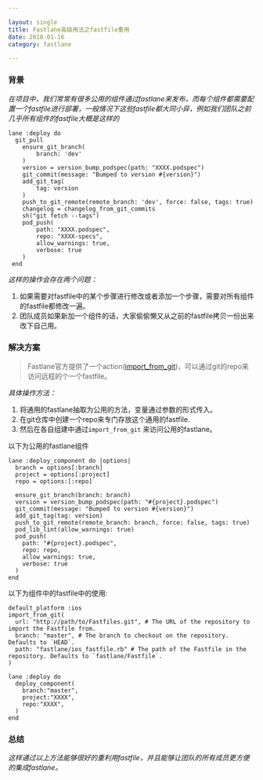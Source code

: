 ```yaml
---

layout: single
title: Fastlane高级用法之fastfile重用
date: 2018-01-16
category: fastlane

---
```


### 背景

*在项目中，我们常常有很多公用的组件通过fastlane来发布，而每个组件都需要配置一个fastfile进行部署，一般情况下这些fastfile都大同小异，例如我们团队之前几乎所有组件的fastfile大概是这样的*

```
lane :deploy do
  git_pull
	ensure_git_branch(
  		branch: 'dev'
	)
	version = version_bump_podspec(path: "XXXX.podspec")
  	git_commit(message: "Bumped to version #{version}")
  	add_git_tag(
  		tag: version
	)
  	push_to_git_remote(remote_branch: 'dev', force: false, tags: true)
  	changelog = changelog_from_git_commits
  	sh("git fetch --tags")
 	pod_push(
 		path: "XXXX.podspec",
 		repo: "XXXX-specs",
 		allow_warnings: true, 
 		verbose: true
 	)
 end

```
*这样的操作会存在两个问题：*
 
1. 如果需要对fastfile中的某个步骤进行修改或者添加一个步骤，需要对所有组件的fastfile都修改一遍。
2. 团队成员如果新加一个组件的话，大家偷偷懒又从之前的fastfile拷贝一份出来改下自己用。

### 解决方案
> Fastlane官方提供了一个action([import\_from\_git](https://docs.fastlane.tools/actions/import_from_git/))，可以通过git的repo来访问远程的个一个fastfile。

*具体操作方法：*

1. 将通用的fastlane抽取为公用的方法，变量通过参数的形式传入。
2. 在git仓库中创建一个repo来专门存放这个通用的fastfile.
3. 然后在各自组建中通过`import_from_git` 来访问公用的fastlane。

以下为公用的fastlane组件

```
lane :deploy_component do |options|
  branch = options[:branch]
  project = options[:project]
  repo = options:[:repo]

  ensure_git_branch(branch: branch)
  version = version_bump_podspec(path: "#{project}.podspec")
  git_commit(message: "Bumped to version #{version}")
  add_git_tag(tag: version)
  push_to_git_remote(remote_branch: branch, force: false, tags: true)
  pod_lib_lint(allow_warnings: true)
  pod_push(
    path: "#{project}.podspec",
    repo: repo,
    allow_warnings: true, 
    verbose: true
  )
end
```

以下为组件中的fastfile中的使用:

```
default_platform :ios
import_from_git(
  url: "http://path/to/Fastfiles.git", # The URL of the repository to import the Fastfile from.
  branch: "master", # The branch to checkout on the repository. Defaults to `HEAD`.
  path: "fastlane/ios_fastfile.rb" # The path of the Fastfile in the repository. Defaults to `fastlane/Fastfile`.
)

lane :deploy do
  deploy_component(
    branch:"master",
    project:"XXXX",
    repo:"XXXX",
  )
end

```

### 总结
*这样通过以上方法能够很好的重利用fastfile，并且能够让团队的所有成员更方便的集成fastlane。*

